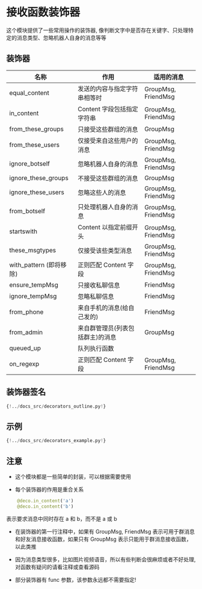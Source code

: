 # 接收函数装饰器

这个模块提供了一些常用操作的装饰器, 像判断文字中是否存在关键字、只处理特定的消息类型、忽略机器人自身的消息等等

## 装饰器

| 名称                    | 作用                             | 适用的消息          |
| ----------------------- | -------------------------------- | ------------------- |
| equal_content           | 发送的内容与指定字符串相等时     | GroupMsg, FriendMsg |
| in_content              | Content 字段包括指定字符串       | GroupMsg, FriendMsg |
| from_these_groups       | 只接受这些群组的消息             | GroupMsg            |
| from_these_users        | 仅接受来自这些用户的消息         | GroupMsg, FriendMsg |
| ignore_botself          | 忽略机器人自身的消息             | GroupMsg, FriendMsg |
| ignore_these_groups     | 不接受这些群组的消息             | GroupMsg            |
| ignore_these_users      | 忽略这些人的消息                 | GroupMsg, FriendMsg |
| from_botself            | 只处理机器人自身的消息           | GroupMsg, FriendMsg |
| startswith              | Content 以指定前缀开头           | GroupMsg, FriendMsg |
| these_msgtypes          | 仅接受该些类型消息               | GroupMsg, FriendMsg |
| with_pattern (即将移除) | 正则匹配 Content 字段            | GroupMsg, FriendMsg |
| ensure_tempMsg          | 只接收私聊信息                   | FriendMsg           |
| ignore_tempMsg          | 忽略私聊信息                     | FriendMsg           |
| from_phone              | 来自手机的消息(给自己发的)       | FriendMsg           |
| from_admin              | 来自群管理员(列表包括群主)的消息 | GroupMsg            |
| queued_up               | 队列执行函数                     |                     |
| on_regexp               | 正则匹配 Content 字段            | GroupMsg, FriendMsg |

## 装饰器签名

```python
{!../docs_src/decorators_outline.py!}
```

## 示例

```python
{!../docs_src/decorators_example.py!}
```

## 注意

- 这个模块都是一些简单的封装，可以根据需要使用

- 每个装饰器的作用是重合关系

```python
    @deco.in_content('a')
    @deco.in_content('b')
```

表示要求消息中同时存在 a 和 b，而不是 a 或 b

- 在装饰器的第一行注释中，如果有 GroupMsg,
  FriendMsg 表示可用于群消息和好友消息接收函数，如果只有 GroupMsg 表示只能用于群消息接收函数，以此类推

- 因为消息类型很多，比如图片视频语音，所以有些判断会很麻烦或者不好处理,
  对函数有疑问的请看注释或查看源码

- 部分装饰器有 func 参数，该参数永远都不需要指定!
